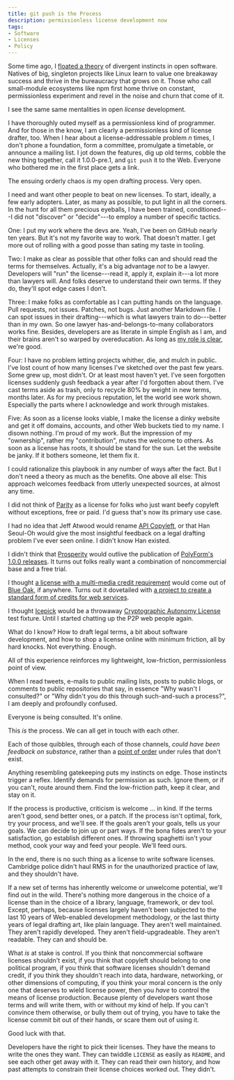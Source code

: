 ```yaml
---
title: git push is the Process
description: permissionless license development now
tags:
- Software
- Licenses
- Policy
---
```


Some time ago, I [floated a theory](https://writing.kemitchell.com/2019/05/18/Schools.html) of divergent instincts in open software.  Natives of big, singleton projects like Linux learn to value one breakaway success and thrive in the bureaucracy that grows on it.  Those who call small-module ecosystems like npm first home thrive on constant, permissionless experiment and revel in the noise and churn that come of it.

I see the same same mentalities in open _license_ development.

I have thoroughly outed myself as a permissionless kind of programmer. And for those in the know, I am clearly a permissionless kind of license drafter, too.  When I hear about a license-addressable problem _n_ times, I don't phone a foundation, form a committee, promulgate a timetable, or announce a mailing list.  I jot down the features, dig up old terms, cobble the new thing together, call it 1.0.0-pre.1, and `git push` it to the Web.  Everyone who bothered me in the first place gets a link.

The ensuing orderly chaos _is_ my open drafting process.  Very open.

I need and want other people to beat on new licenses.  To start, ideally, a few early adopters.  Later, as many as possible, to put light in all the corners.  In the hunt for all them precious eyeballs, I have been trained, conditioned---I did not "discover" or "decide"---to employ a number of specific tactics.

One:  I put my work where the devs are.  Yeah, I've been on GitHub nearly ten years.  But it's not my favorite way to work.  That doesn't matter.  I get more out of rolling with a good posse than sating my taste in tooling.

Two:  I make as clear as possible that other folks can and should read the terms for themselves.  Actually, it's a big advantage _not_ to be a lawyer.  Developers will "run" the license---read it, apply it, explain it---a lot more than lawyers will.  And folks deserve to understand their own terms.  If they do, they'll spot edge cases I don't.

Three:  I make folks as comfortable as I can putting hands on the language.  Pull requests, not issues.  Patches, not bugs.  Just another Markdown file.  I can spot issues in their drafting---which is what lawyers train to do---better than in my own.  So one lawyer has-and-belongs-to-many collaborators works fine.  Besides, developers are as literate in simple English as I am, and their brains aren't so warped by overeducation.  As long as [my role is clear](https://writing.kemitchell.com/2019/11/30/Legal-Advice.html), we're good.

Four:  I have no problem letting projects whither, die, and mulch in public.  I've lost count of how many licenses I've sketched over the past few years.  Some grew up, most didn't.  Or at least most haven't yet.  I've seen forgotten licenses suddenly gush feedback a year after I'd forgotten about them.  I've cast terms aside as trash, only to recycle 80% by weight in new terms, months later.  As for my precious reputation, let the world see work shown.  Especially the parts where I acknowledge and work through mistakes.

Five:  As soon as a license looks viable, I make the license a dinky website and get it off domains, accounts, and other Web buckets tied to my name.  I disown nothing.  I'm proud of my work.  But the impression of my "ownership", rather my "contribution", mutes the welcome to others.  As soon as a license has roots, it should be stand for the sun.  Let the website be janky.  If it bothers someone, let them fix it.

I could rationalize this playbook in any number of ways after the fact.  But I don't need a theory as much as the benefits.  One above all else:  This approach welcomes feedback from utterly unexpected sources, at almost any time.

I did not think of [Parity](https://paritylicense.com) as a license for folks who just want beefy copyleft without exceptions, free or paid.  I'd guess that's now its primary use case.

I had no idea that Jeff Atwood would rename [API Copyleft](https://apicopyleft.com/), or that Han Seoul-Oh would give the most insightful feedback on a legal drafting problem I've ever seen online.  I didn't know Han existed.

I didn't think that [Prosperity](https://prosperitylicense.com) would outlive the publication of [PolyForm's 1.0.0 releases](https://polyformproject.org/licenses/).  It turns out folks really want a combination of noncommercial base and a free trial.

I thought [a license with a multi-media credit requirement](https://github.com/creditstxt/credit-license) would come out of [Blue Oak](https://blueoakcouncil.org/), if anywhere.  Turns out it dovetailed with [a project to create a standard form of credits for web services](https://creditstxt.com).

I thought [Icepick](https://icepicklicense.com) would be a throwaway [Cryptographic Autonomy License](https://github.com/holochain/cryptographic-autonomy-license) test fixture.  Until I started chatting up the P2P web people again.

What do I know?  How to draft legal terms, a bit about software development, and how to shop a license online with minimum friction, all by hard knocks.  Not everything.  Enough.

All of this experience reinforces my lightweight, low-friction, permissionless point of view.

When I read tweets, e-mails to public mailing lists, posts to public blogs, or comments to public repositories that say, in essence "Why wasn't I consulted?" or "Why didn't you do this through such-and-such a process?", I am deeply and profoundly confused.

Everyone is being consulted.  It's online.

This _is_ the process.  We can all get in touch with each other.

Each of those quibbles, through each of those channels, _could have been feedback on substance_, rather than a [point of order](https://polyformproject.org/licenses/) under rules that don't exist.

Anything resembling gatekeeping puts my instincts on edge.  Those instincts trigger a reflex.  Identify demands for permission as such.  Ignore them, or if you can't, route around them.  Find the low-friction path, keep it clear, and stay on it.

If the process is productive, criticism is welcome ... in kind.  If the terms aren't good, send better ones, or a patch.  If the process isn't optimal, fork, try your process, and we'll see.  If the goals aren't your goals, tells us your goals.  We can decide to join up or part ways.  If the bona fides aren't to your satisfaction, go establish different ones.  If throwing spaghetti isn't your method, cook your way and feed your people.  We'll feed ours.

In the end, there is no such thing as a license to write software licenses.  Cambridge police didn't haul RMS in for the unauthorized practice of law, and they shouldn't have.

If a new set of terms has inherently welcome or unwelcome potential, we'll find out in the wild.  There's nothing more dangerous in the choice of a license than in the choice of a library, language, framework, or dev tool.   Except, perhaps, because licenses largely haven't been subjected to the last 10 years of Web-enabled development methodology, or the last thirty years of legal drafting art, like plain language.  They aren't well maintained.  They aren't rapidly developed.  They aren't field-upgradeable.  They aren't readable.  They can and should be.

What _is_ at stake is control.  If you think that noncommercial software licenses shouldn't exist, if you think that copyleft should belong to one political program, if you think that software licenses shouldn't demand credit, if you think they shouldn't reach into data, hardware, networking, or other dimensions of computing, if you think your moral concern is the only one that deserves to wield license power, then you _have_ to control the means of license production.  Because plenty of developers want those terms and will write them, with or without my kind of help.  If you can't convince them otherwise, or bully them out of trying, you have to take the license commit bit out of their hands, or scare them out of using it.

Good luck with that.

Developers have the right to pick their licenses.  They have the means to write the ones they want.  They can twiddle `LICENSE` as easily as `README`, and see each other get away with it.  They can read their own history, and how past attempts to constrain their license choices worked out.  They didn't.
